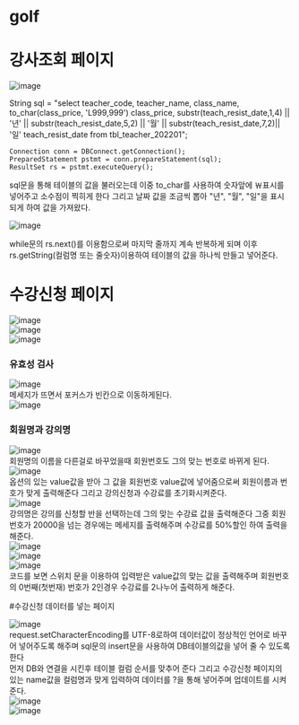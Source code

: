 # golf



# 강사조회 페이지

![image](https://user-images.githubusercontent.com/96267331/207213765-2119c09e-c655-45ce-9d34-764b284f63fd.png)<br>

  String sql = "select teacher_code, teacher_name, class_name, to_char(class_price, 'L999,999') class_price, substr(teach_resist_date,1,4) || '년' ||      substr(teach_resist_date,5,2) || '월' || substr(teach_resist_date,7,2)|| '일' teach_resist_date from tbl_teacher_202201";
	
	Connection conn = DBConnect.getConnection();
	PreparedStatement pstmt = conn.prepareStatement(sql);
	ResultSet rs = pstmt.executeQuery();
  
  
sql문을 통해 테이블의 값을 불러오는데 이중 to_char를 사용하여 숫자앞에 ￦표시를 넣어주고 소수점이 찍히게 한다 그리고 날짜 값을 조금씩 뽑아 "년", "월", "일"을 표시되게 하여 값을 가져왔다.<br>


![image](https://user-images.githubusercontent.com/96267331/207216439-73c8bd51-d407-43ab-8aed-13fbf1b793f6.png)<br>

while문의 rs.next()를 이용함으로써 마지막 줄까지 계속 반복하게 되며 이후 rs.getString(컬럼명 또는 줄숫자)이용하여 테이블의 값을 하나씩 만들고 넣어준다.


# 수강신청 페이지
![image](https://user-images.githubusercontent.com/96267331/207217006-9d6597e3-4580-4886-954a-8f8a84aba021.png)<br>
![image](https://user-images.githubusercontent.com/96267331/207218275-1dfb8028-3050-4104-87a7-330ccddfc310.png)<br>
![image](https://user-images.githubusercontent.com/96267331/207218318-a0816ebf-f0ef-4743-823d-c58d5c7169a6.png)<br>


### 유효성 검사

![image](https://user-images.githubusercontent.com/96267331/207217109-d682f767-50ce-493b-a506-55832e64edbb.png)<br>
메세지가 뜨면서 포커스가 빈칸으로 이동하게된다.<br>
![image](https://user-images.githubusercontent.com/96267331/207217373-7c9028b6-ede1-4ead-a4da-ecab3fd21a1f.png)<br>

### 회원명과 강의명

![image](https://user-images.githubusercontent.com/96267331/207217991-4b8b7968-ecc1-4dd1-b71e-663410494743.png)<br>
회원명의 이름을 다른걸로 바꾸었을때 회원번호도 그의 맞는 번호로 바뀌게 된다.<br>
![image](https://user-images.githubusercontent.com/96267331/207218167-f72b890a-14e9-4cb1-a987-fb712a25eed0.png)<br>
옵션의 있는 value값을 받아 그 값을 회원번호 value값에 넣어줌으로써 회원이름과 번호가 맞게 출력해준다 그리고 강의신청과 수강료를 초기화시켜준다.<br>
![image](https://user-images.githubusercontent.com/96267331/207218521-f3fe3e46-428a-4c3a-86c1-4f2f892d41e6.png)<br>
강의명은 강의를 신청할 반을 선택하는데 그의 맞는 수강료 값을 출력해준다 그중 회원 번호가 20000을 넘는 경우에는 메세지를 출력해주며 수강료를 50%할인 하여 출력을 해준다.<br>
![image](https://user-images.githubusercontent.com/96267331/207218792-6c937d39-900a-4abe-92ab-f05844a9c078.png)<br>
![image](https://user-images.githubusercontent.com/96267331/207218817-7275487d-219a-40ce-901d-c2024dcb0d36.png)<br>
![image](https://user-images.githubusercontent.com/96267331/207218866-288d0b6e-f391-47d0-a146-01752f70940c.png)<br>
코드를 보면 스위치 문을 이용하여 입력받은 value값의 맞는 값을 출력해주며 회원번호의 0번째(첫번재) 번호가 2인경우 수강료를 2나누어 출력하게 해준다.

#수강신청 데이터를 넣는 페이지

![image](https://user-images.githubusercontent.com/96267331/207788252-99e76b31-29fa-4372-bc8b-63aacd8cc1bc.png)<br>
request.setCharacterEncoding를 UTF-8로하여 데이터값이 정상적인 언어로 바꾸어 넣어주도록 해주며 sql문의 insert문을 사용하여 DB테이블의값을 넣어 줄 수 있도록한다<br>
먼저 DB와 연결을 시킨후 테이블 컬럼 순서를 맞추어 준다 그리고 수강신청 페이지의 있는 name값을 컬럼명과 맞게 입력하여 데이터를 ?을 통해 넣어주며 업데이트를 시켜준다.<br>
![image](https://user-images.githubusercontent.com/96267331/207789817-4335f112-c02d-439b-8b6c-914ad2995dc1.png)<br>
![image](https://user-images.githubusercontent.com/96267331/207789884-b5e944c7-7bda-4c8a-aede-0bf6d4daf21f.png)


